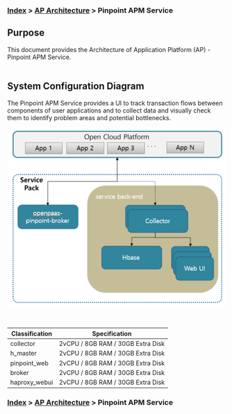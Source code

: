 ### [Index](https://github.com/K-PaaS/Guide-eng/blob/master/README.md) > [AP Architecture](../README.md) > Pinpoint APM Service

## Purpose
This document provides the Architecture of Application Platform (AP) - Pinpoint APM Service.
<br><br>

## System Configuration Diagram
The Pinpoint APM Service provides a UI to track transaction flows between components of user applications and to collect data and visually check them to identify problem areas and potential bottlenecks.

![pinpoint_architecture_eng](./image/pinpoint_architecture.png)


<br>

| Classification | Specification |
|-------|------|
| collector | 2vCPU / 8GB RAM / 30GB Extra Disk |
| h_master | 2vCPU / 8GB RAM / 30GB Extra Disk |
| pinpoint_web | 2vCPU / 8GB RAM / 30GB Extra Disk |
| broker | 2vCPU / 8GB RAM / 30GB Extra Disk |
| haproxy_webui | 2vCPU / 8GB RAM / 30GB Extra Disk |



### [Index](https://github.com/K-PaaS/Guide-eng/blob/master/README.md) > [AP Architecture](../README.md) > Pinpoint APM Service
